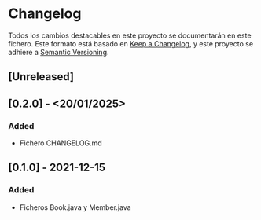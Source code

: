 # Changelog
Todos los cambios destacables en este proyecto se documentarán en este fichero.
Este formato está basado en [Keep a Changelog](https://keepachangelog.com/en/1.0.0/), y este proyecto se adhiere a [Semantic Versioning](https://semver.org/spec/v2.0.0.html).

## [Unreleased]

## [0.2.0] - <20/01/2025>
### Added
- Fichero CHANGELOG.md

## [0.1.0] - 2021-12-15
### Added
- Ficheros Book.java y Member.java

